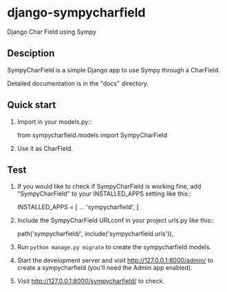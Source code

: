 # django-sympycharfield
Django Char Field using Sympy

## Desciption
SympyCharField is a simple Django app to use Sympy through a CharField.

Detailed documentation is in the "docs" directory.

## Quick start
1. Import in your models.py::

    from sympycharfield.models import SympyCharField

2. Use it as CharField.

## Test
1. If you would like to check if SympyCharField is working fine, add
"SympyCharField" to your INSTALLED_APPS setting like this::

    INSTALLED_APPS = [
        ...
        'sympycharfield',
    ]

2. Include the SympyCharField URLconf in your project urls.py like this::

    path('sympycharfield/', include('sympycharfield.urls')),

3. Run `python manage.py migrate` to create the sympycharfield models.

4. Start the development server and visit http://127.0.0.1:8000/admin/
   to create a sympycharfield (you'll need the Admin app enabled).

5. Visit http://127.0.0.1:8000/sympycharfield/ to check.